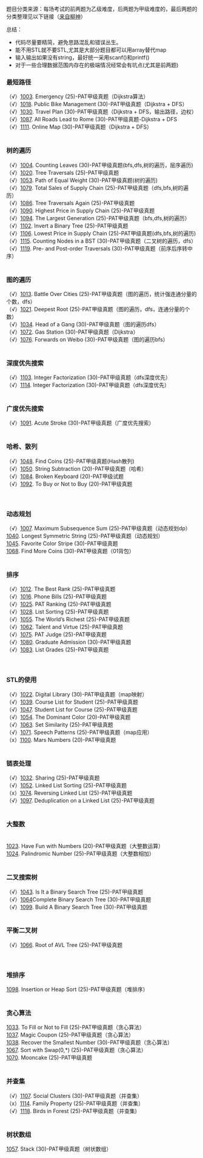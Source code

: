 题目分类来源：每场考试的前两题为乙级难度，后两题为甲级难度的，最后两题的分类整理见以下链接（[来自柳神](https://www.liuchuo.net/archives/2502)）

总结：

- 代码尽量要精简，避免思路混乱和错误丛生。
- 能不用STL就不要STL,尤其是大部分题目都可以用array替代map
- 输入输出如果没有string，最好统一采用scanf()和printf()
- 对于一些合理数据范围内存在的极端情况经常会有坑点(尤其是前两题)

### 最短路径<br>
（√）[1003](https://pintia.cn/problem-sets/994805342720868352/problems/994805523835109376). Emergency (25)-PAT甲级真题（Dijkstra算法）<br>
（√）[1018](https://pintia.cn/problem-sets/994805342720868352/problems/994805489282433024). Public Bike Management (30)-PAT甲级真题（Dijkstra + DFS）<br>
（√）[1030](https://pintia.cn/problem-sets/994805342720868352/problems/994805464397627392). Travel Plan (30)-PAT甲级真题（Dijkstra + DFS，输出路径，边权）<br>
（√）[1087](https://pintia.cn/problem-sets/994805342720868352/problems/994805379664297984). All Roads Lead to Rome (30)-PAT甲级真题-Dijkstra + DFS<br>
（√）[1111](https://pintia.cn/problem-sets/994805342720868352/problems/994805358663417856). Online Map (30)-PAT甲级真题（Dijkstra + DFS）<br><br>

### 树的遍历<br>
（√）[1004](https://pintia.cn/problem-sets/994805342720868352/problems/994805521431773184). Counting Leaves (30)-PAT甲级真题(bfs,dfs,树的遍历，层序遍历)<br>
（√）[1020](https://pintia.cn/problem-sets/994805342720868352/problems/994805485033603072). Tree Traversals (25)-PAT甲级真题<br>
（√）[1053](https://pintia.cn/problem-sets/994805342720868352/problems/994805424153280512). Path of Equal Weight (30)-PAT甲级真题(树的遍历)<br>
（√）[1079](https://pintia.cn/problem-sets/994805342720868352/problems/994805388447170560). Total Sales of Supply Chain (25)-PAT甲级真题（dfs,bfs,树的遍历）<br>
（√）[1086](https://pintia.cn/problem-sets/994805342720868352/problems/994805380754817024). Tree Traversals Again (25)-PAT甲级真题<br>
（√）[1090](https://pintia.cn/problem-sets/994805342720868352/problems/994805376476626944). Highest Price in Supply Chain (25)-PAT甲级真题<br>
（√）[1094](https://pintia.cn/problem-sets/994805342720868352/problems/994805372601090048). The Largest Generation (25)-PAT甲级真题（bfs,dfs,树的遍历）<br>
（√）[1102](https://pintia.cn/problem-sets/994805342720868352/problems/994805365537882112). Invert a Binary Tree (25)-PAT甲级真题<br>
（√）[1106](https://pintia.cn/problem-sets/994805342720868352/problems/994805362341822464). Lowest Price in Supply Chain (25)-PAT甲级真题(dfs,bfs,树的遍历)<br>
（√）[1115](https://pintia.cn/problem-sets/994805342720868352/problems/994805355987451904). Counting Nodes in a BST (30)-PAT甲级真题（二叉树的遍历，dfs）<br>
（√）[1119](https://pintia.cn/problem-sets/994805342720868352/problems/994805353470869504). Pre- and Post-order Traversals (30)-PAT甲级真题（前序后序转中序）<br><br>

### 图的遍历<br>
（√）[1013](https://pintia.cn/problem-sets/994805342720868352/problems/994805500414115840). Battle Over Cities (25)-PAT甲级真题（图的遍历，统计强连通分量的个数，dfs）<br>
（√）[1021](https://pintia.cn/problem-sets/994805342720868352/problems/994805482919673856). Deepest Root (25)-PAT甲级真题（图的遍历，dfs，连通分量的个数）<br>
（√）[1034](https://pintia.cn/problem-sets/994805342720868352/problems/994805456881434624). Head of a Gang (30)-PAT甲级真题（图的遍历dfs）<br>
（√）[1072](https://pintia.cn/problem-sets/994805342720868352/problems/994805396953219072). Gas Station (30)-PAT甲级真题（Dijkstra）<br>
（√）[1076](https://pintia.cn/problem-sets/994805342720868352/problems/994805392092020736). Forwards on Weibo (30)-PAT甲级真题（图的遍历bfs）<br><br>

### 深度优先搜索<br>
（√）[1103](https://pintia.cn/problem-sets/994805342720868352/problems/994805364711604224). Integer Factorization (30)-PAT甲级真题（dfs深度优先）<br>
（√）[1114](https://pintia.cn/problem-sets/994805342720868352/problems/994805364711604224). Integer Factorization (30)-PAT甲级真题（dfs深度优先）
<br><br>

### 广度优先搜索<br>
（√）[1091](https://pintia.cn/problem-sets/994805342720868352/problems/994805375457411072). Acute Stroke (30)-PAT甲级真题（广度优先搜索）<br><br>

### 哈希、散列<br>
（√）[1048](https://pintia.cn/problem-sets/994805342720868352/problems/994805432256675840). Find Coins (25)-PAT甲级真题(Hash散列)<br>
（√）[1050](https://pintia.cn/problem-sets/994805342720868352/problems/994805429018673152). String Subtraction (20)-PAT甲级真题（哈希）<br>
（√）[1084](https://pintia.cn/problem-sets/994805342720868352/problems/994805382902300672). Broken Keyboard (20)-PAT甲级试题<br>
（√）[1092](https://pintia.cn/problem-sets/994805342720868352/problems/994805374509498368). To Buy or Not to Buy (20)-PAT甲级真题<br>
<br><br>

### 动态规划<br>
（√）[1007](https://pintia.cn/problem-sets/994805342720868352/problems/994805514284679168). Maximum Subsequence Sum (25)-PAT甲级真题（动态规划dp）<br>
[1040](https://pintia.cn/problem-sets/994805342720868352/problems/994805446102073344). Longest Symmetric String (25)-PAT甲级真题（动态规划）<br>
[1045](https://pintia.cn/problem-sets/994805342720868352/problems/994805437411475456). Favorite Color Stripe (30)-PAT甲级真题<br>
[1068](https://pintia.cn/problem-sets/994805342720868352/problems/994805402305150976). Find More Coins (30)-PAT甲级真题（01背包）
<br><br>

### 排序<br>
（√）[1012](https://pintia.cn/problem-sets/994805342720868352/problems/994805502658068480). The Best Rank (25)-PAT甲级真题<br>
（√）[1016](https://pintia.cn/problem-sets/994805342720868352/problems/994805493648703488). Phone Bills (25)-PAT甲级真题<br>
（√）[1025](https://pintia.cn/problem-sets/994805342720868352/problems/994805474338127872). PAT Ranking (25)-PAT甲级真题<br>
（√）[1028](https://pintia.cn/problem-sets/994805342720868352/problems/994805468327690240). List Sorting (25)-PAT甲级真题<br>
（√）[1055](https://pintia.cn/problem-sets/994805342720868352/problems/994805421066272768). The World’s Richest (25)-PAT甲级真题<br>
（√）[1062](https://pintia.cn/problem-sets/994805342720868352/problems/994805410555346944). Talent and Virtue (25)-PAT甲级真题<br>
（√）[1075](https://pintia.cn/problem-sets/994805342720868352/problems/994805393241260032). PAT Judge (25)-PAT甲级真题<br>
（√）[1080](https://pintia.cn/problem-sets/994805342720868352/problems/994805387268571136). Graduate Admission (30)-PAT甲级真题<br>
（√）[1083](https://pintia.cn/problem-sets/994805342720868352/problems/994805383929905152). List Grades (25)-PAT甲级真题<br>
<br><br>

### STL的使用<br>
（√）[1022](https://pintia.cn/problem-sets/994805342720868352/problems/994805480801550336). Digital Library (30)-PAT甲级真题（map映射）<br>
（√）[1039](https://pintia.cn/problem-sets/994805342720868352/problems/994805447855292416). Course List for Student (25)-PAT甲级真题<br>
（√）[1047](https://pintia.cn/problem-sets/994805342720868352/problems/994805433955368960). Student List for Course (25)-PAT甲级真题<br>
（√）[1054](https://pintia.cn/problem-sets/994805342720868352/problems/994805422639136768). The Dominant Color (20)-PAT甲级真题<br>
（√）[1063](https://pintia.cn/problem-sets/994805342720868352/problems/994805409175420928). Set Similarity (25)-PAT甲级真题<br>
（√）[1071](https://pintia.cn/problem-sets/994805342720868352/problems/994805398257647616). Speech Patterns (25)-PAT甲级真题（map应用）<br>
（x）[1100](https://pintia.cn/problem-sets/994805342720868352/problems/994805367156883456). Mars Numbers (20)-PAT甲级真题
<br><br>

### 链表处理<br>
（√）[1032](https://pintia.cn/problem-sets/994805342720868352/problems/994805460652113920). Sharing (25)-PAT甲级真题<br>
（√）[1052](https://pintia.cn/problem-sets/994805342720868352/problems/994805425780670464). Linked List Sorting (25)-PAT甲级真题<br>
（x）[1074](https://pintia.cn/problem-sets/994805342720868352/problems/994805394512134144). Reversing Linked List (25)-PAT甲级真题<br>
（√）[1097](https://pintia.cn/problem-sets/994805342720868352/problems/994805369774129152). Deduplication on a Linked List (25)-PAT甲级真题
<br><br>

### 大整数<br><br>
[1023](https://pintia.cn/problem-sets/994805342720868352/problems/994805478658260992). Have Fun with Numbers (20)-PAT甲级真题（大整数运算）<br>
[1024](https://pintia.cn/problem-sets/994805342720868352/problems/994805476473028608). Palindromic Number (25)-PAT甲级真题（大整数相加）
<br><br>

### 二叉搜索树<br>
（√）[1043](https://pintia.cn/problem-sets/994805342720868352/problems/994805440976633856). Is It a Binary Search Tree (25)-PAT甲级真题<br>
（√）[1064](https://pintia.cn/problem-sets/994805342720868352/problems/994805407749357568)Complete Binary Search Tree (30)-PAT甲级真题<br>
（√）[1099](https://pintia.cn/problem-sets/994805342720868352/problems/994805367987355648). Build A Binary Search Tree (30)-PAT甲级真题
<br><br>

### 平衡二叉树<br>
（√）[1066](https://pintia.cn/problem-sets/994805342720868352/problems/994805404939173888). Root of AVL Tree (25)-PAT甲级真题<br>
<br><br>

### 堆排序<br>
[1098](https://pintia.cn/problem-sets/994805342720868352/problems/994805368847187968). Insertion or Heap Sort (25)-PAT甲级真题（堆排序）
<br><br>

### 贪心算法<br>
[1033](https://pintia.cn/problem-sets/994805342720868352/problems/994805458722734080). To Fill or Not to Fill (25)-PAT甲级真题（贪心算法）<br>
[1037](https://pintia.cn/problem-sets/994805342720868352/problems/994805451374313472). Magic Coupon (25)-PAT甲级真题（贪心算法）<br>
[1038](https://pintia.cn/problem-sets/994805342720868352/problems/994805449625288704). Recover the Smallest Number (30)-PAT甲级真题（贪心算法）<br>
[1067](https://pintia.cn/problem-sets/994805342720868352/problems/994805403651522560). Sort with Swap(0,*) (25)-PAT甲级真题（贪心算法）<br>
[1070](https://pintia.cn/problem-sets/994805342720868352/problems/994805399578853376). Mooncake (25)-PAT甲级真题
<br><br>

### 并查集<br>
（√）[1107](https://pintia.cn/problem-sets/994805342720868352/problems/994805361586847744). Social Clusters (30)-PAT甲级真题（并查集）<br>
（x）[1114](https://pintia.cn/problem-sets/994805342720868352/problems/994805356599820288). Family Property (25)-PAT甲级真题（并查集）<br>
（√）[1118](https://pintia.cn/problem-sets/994805342720868352/problems/994805354108403712). Birds in Forest (25)-PAT甲级真题（并查集)
<br><br>

### 树状数组<br>
[1057](https://pintia.cn/problem-sets/994805342720868352/problems/994805417945710592). Stack (30)-PAT甲级真题（树状数组）<br><br>
